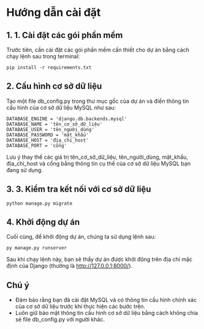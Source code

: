 # Hướng dẫn cài đặt
## 1. 1. Cài đặt các gói phần mềm
Trước tiên, cần cài đặt các gói phần mềm cần thiết cho dự án bằng cách chạy lệnh sau trong terminal:

```commandline
pip install -r requirements.txt
```
## 2. Cấu hình cơ sở dữ liệu
Tạo một file db_config.py trong thư mục gốc của dự án và điền thông tin cấu hình của cơ sở dữ liệu MySQL như sau:
```commandline
DATABASE_ENGINE = 'django.db.backends.mysql'
DATABASE_NAME = 'tên_cơ_sở_dữ_liệu'
DATABASE_USER = 'tên_người_dùng'
DATABASE_PASSWORD = 'mật_khẩu'
DATABASE_HOST = 'địa_chỉ_host'
DATABASE_PORT = 'cổng'
```
Lưu ý thay thế các giá trị tên_cơ_sở_dữ_liệu, tên_người_dùng, mật_khẩu, địa_chỉ_host và cổng bằng thông tin cụ thể của cơ sở dữ liệu MySQL bạn đang sử dụng.

## 3. 3. Kiểm tra kết nối với cơ sở dữ liệu
```commandline
python manage.py migrate
```
## 4. Khởi động dự án
Cuối cùng, để khởi động dự án, chúng ta sử dụng lệnh sau:
```commandline
py manage.py runserver
```
Sau khi chạy lệnh này, bạn sẽ thấy dự án được khởi động trên địa chỉ mặc định của Django (thường là http://127.0.0.1:8000/).
## Chú ý
-   Đảm bảo rằng bạn đã cài đặt MySQL và có thông tin cấu hình chính xác của cơ sở dữ liệu trước khi thực hiện các bước trên.
-   Luôn giữ bảo mật thông tin cấu hình cơ sở dữ liệu bằng cách không chia sẻ file db_config.py với người khác.
